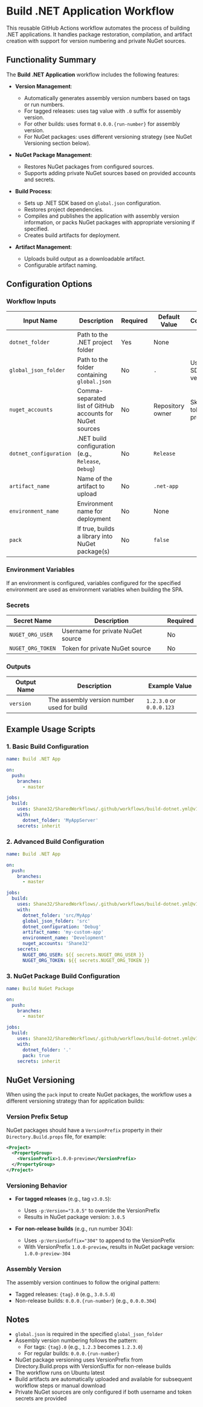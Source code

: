 # Build .NET Application Workflow

This reusable GitHub Actions workflow automates the process of building .NET applications. It handles package restoration, compilation, and artifact creation with support for version numbering and private NuGet sources.

## Functionality Summary

The **Build .NET Application** workflow includes the following features:

- **Version Management**:
  - Automatically generates assembly version numbers based on tags or run numbers.
  - For tagged releases: uses tag value with `.0` suffix for assembly version.
  - For other builds: uses format `0.0.0.{run-number}` for assembly version.
  - For NuGet packages: uses different versioning strategy (see NuGet Versioning section below).

- **NuGet Package Management**:
  - Restores NuGet packages from configured sources.
  - Supports adding private NuGet sources based on provided accounts and secrets.

- **Build Process**:
  - Sets up .NET SDK based on `global.json` configuration.
  - Restores project dependencies.
  - Compiles and publishes the application with assembly version information, or packs NuGet packages with appropriate versioning if specified.
  - Creates build artifacts for deployment.

- **Artifact Management**:
  - Uploads build output as a downloadable artifact.
  - Configurable artifact naming.

## Configuration Options

### Workflow Inputs

| **Input Name**          | **Description**                                          | **Required** | **Default Value**   | **Comments** |
|------------------------|-----------------------------------------------------------|--------------|---------------------|--------------|
| `dotnet_folder`        | Path to the .NET project folder                           | Yes          | None                |              |
| `global_json_folder`   | Path to the folder containing `global.json`               | No           | `.`                 | Used for SDK version |
| `nuget_accounts`       | Comma-separated list of GitHub accounts for NuGet sources | No           | Repository owner    | Skipped if tokens not provided |
| `dotnet_configuration` | .NET build configuration (e.g., `Release`, `Debug`)       | No           | `Release`           |              |
| `artifact_name`        | Name of the artifact to upload                            | No           | `.net-app`          |              |
| `environment_name`     | Environment name for deployment                           | No           | None                |              |
| `pack`                 | If true, builds a library into NuGet package(s)           | No           | `false`             |              |

### Environment Variables

If an environment is configured, variables configured for the specified environment are used as environment variables when building the SPA.

### Secrets

| **Secret Name**       | **Description**                                  | **Required** |
|-----------------------|--------------------------------------------------|--------------|
| `NUGET_ORG_USER`      | Username for private NuGet source                | No           |
| `NUGET_ORG_TOKEN`     | Token for private NuGet source                   | No           |

### Outputs

| **Output Name** | **Description**                    | **Example Value** |
|-----------------|------------------------------------|-------------------|
| `version`       | The assembly version number used for build  | `1.2.3.0` or `0.0.0.123` |

## Example Usage Scripts

### 1. Basic Build Configuration

```yaml
name: Build .NET App

on:
  push:
    branches:
      - master

jobs:
  build:
    uses: Shane32/SharedWorkflows/.github/workflows/build-dotnet.yml@v1
    with:
      dotnet_folder: 'MyAppServer'
    secrets: inherit
```

### 2. Advanced Build Configuration

```yaml
name: Build .NET App

on:
  push:
    branches:
      - master

jobs:
  build:
    uses: Shane32/SharedWorkflows/.github/workflows/build-dotnet.yml@v1
    with:
      dotnet_folder: 'src/MyApp'
      global_json_folder: 'src'
      dotnet_configuration: 'Debug'
      artifact_name: 'my-custom-app'
      environment_name: 'Development'
      nuget_accounts: 'Shane32'
    secrets:
      NUGET_ORG_USER: ${{ secrets.NUGET_ORG_USER }}
      NUGET_ORG_TOKEN: ${{ secrets.NUGET_ORG_TOKEN }}
```

### 3. NuGet Package Build Configuration

```yaml
name: Build NuGet Package

on:
  push:
    branches:
      - master

jobs:
  build:
    uses: Shane32/SharedWorkflows/.github/workflows/build-dotnet.yml@v1
    with:
      dotnet_folder: '.'
      pack: true
    secrets: inherit
```

## NuGet Versioning

When using the `pack` input to create NuGet packages, the workflow uses a different versioning strategy than for application builds:

### Version Prefix Setup

NuGet packages should have a `VersionPrefix` property in their `Directory.Build.props` file, for example:

```xml
<Project>
  <PropertyGroup>
    <VersionPrefix>1.0.0-preview</VersionPrefix>
  </PropertyGroup>
</Project>
```

### Versioning Behavior

- **For tagged releases** (e.g., tag `v3.0.5`):
  - Uses `-p:Version="3.0.5"` to override the VersionPrefix
  - Results in NuGet package version: `3.0.5`

- **For non-release builds** (e.g., run number 304):
  - Uses `-p:VersionSuffix="304"` to append to the VersionPrefix
  - With VersionPrefix `1.0.0-preview`, results in NuGet package version: `1.0.0-preview-304`

### Assembly Version

The assembly version continues to follow the original pattern:
- Tagged releases: `{tag}.0` (e.g., `3.0.5.0`)
- Non-release builds: `0.0.0.{run-number}` (e.g., `0.0.0.304`)

## Notes

- `global.json` is required in the specified `global_json_folder`
- Assembly version numbering follows the pattern:
  - For tags: `{tag}.0` (e.g., `1.2.3` becomes `1.2.3.0`)
  - For regular builds: `0.0.0.{run-number}`
- NuGet package versioning uses VersionPrefix from Directory.Build.props with VersionSuffix for non-release builds
- The workflow runs on Ubuntu latest
- Build artifacts are automatically uploaded and available for subsequent workflow steps or manual download
- Private NuGet sources are only configured if both username and token secrets are provided
